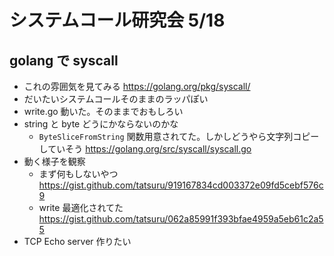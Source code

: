 # システムコール研究会 5/18

## golang で syscall

- これの雰囲気を見てみる https://golang.org/pkg/syscall/
- だいたいシステムコールそのままのラッパぽい
- write.go 動いた。そのままでおもしろい
- string と byte どうにかならないのかな
  - `ByteSliceFromString` 関数用意されてた。しかしどうやら文字列コピーしていそう https://golang.org/src/syscall/syscall.go 
- 動く様子を観察
  - まず何もしないやつ https://gist.github.com/tatsuru/919167834cd003372e09fd5cebf576c9
  - write 最適化されてた https://gist.github.com/tatsuru/062a85991f393bfae4959a5eb61c2a55
- TCP Echo server 作りたい

